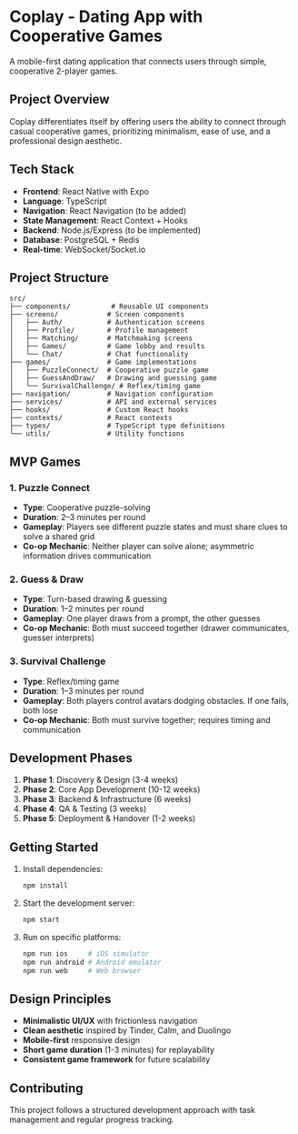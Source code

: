 # Coplay - Dating App with Cooperative Games

A mobile-first dating application that connects users through simple, cooperative 2-player games.

## Project Overview

Coplay differentiates itself by offering users the ability to connect through casual cooperative games, prioritizing minimalism, ease of use, and a professional design aesthetic.

## Tech Stack

- **Frontend**: React Native with Expo
- **Language**: TypeScript
- **Navigation**: React Navigation (to be added)
- **State Management**: React Context + Hooks
- **Backend**: Node.js/Express (to be implemented)
- **Database**: PostgreSQL + Redis
- **Real-time**: WebSocket/Socket.io

## Project Structure

```
src/
├── components/          # Reusable UI components
├── screens/            # Screen components
│   ├── Auth/           # Authentication screens
│   ├── Profile/        # Profile management
│   ├── Matching/       # Matchmaking screens
│   ├── Games/          # Game lobby and results
│   └── Chat/           # Chat functionality
├── games/              # Game implementations
│   ├── PuzzleConnect/  # Cooperative puzzle game
│   ├── GuessAndDraw/   # Drawing and guessing game
│   └── SurvivalChallenge/ # Reflex/timing game
├── navigation/         # Navigation configuration
├── services/           # API and external services
├── hooks/              # Custom React hooks
├── contexts/           # React contexts
├── types/              # TypeScript type definitions
└── utils/              # Utility functions
```

## MVP Games

### 1. Puzzle Connect
- **Type**: Cooperative puzzle-solving
- **Duration**: 2–3 minutes per round
- **Gameplay**: Players see different puzzle states and must share clues to solve a shared grid
- **Co-op Mechanic**: Neither player can solve alone; asymmetric information drives communication

### 2. Guess & Draw
- **Type**: Turn-based drawing & guessing
- **Duration**: 1–2 minutes per round
- **Gameplay**: One player draws from a prompt, the other guesses
- **Co-op Mechanic**: Both must succeed together (drawer communicates, guesser interprets)

### 3. Survival Challenge
- **Type**: Reflex/timing game
- **Duration**: 1–3 minutes per round
- **Gameplay**: Both players control avatars dodging obstacles. If one fails, both lose
- **Co-op Mechanic**: Both must survive together; requires timing and communication

## Development Phases

1. **Phase 1**: Discovery & Design (3-4 weeks)
2. **Phase 2**: Core App Development (10-12 weeks)
3. **Phase 3**: Backend & Infrastructure (6 weeks)
4. **Phase 4**: QA & Testing (3 weeks)
5. **Phase 5**: Deployment & Handover (1-2 weeks)

## Getting Started

1. Install dependencies:
   ```bash
   npm install
   ```

2. Start the development server:
   ```bash
   npm start
   ```

3. Run on specific platforms:
   ```bash
   npm run ios     # iOS simulator
   npm run android # Android emulator
   npm run web     # Web browser
   ```

## Design Principles

- **Minimalistic UI/UX** with frictionless navigation
- **Clean aesthetic** inspired by Tinder, Calm, and Duolingo
- **Mobile-first** responsive design
- **Short game duration** (1-3 minutes) for replayability
- **Consistent game framework** for future scalability

## Contributing

This project follows a structured development approach with task management and regular progress tracking.

